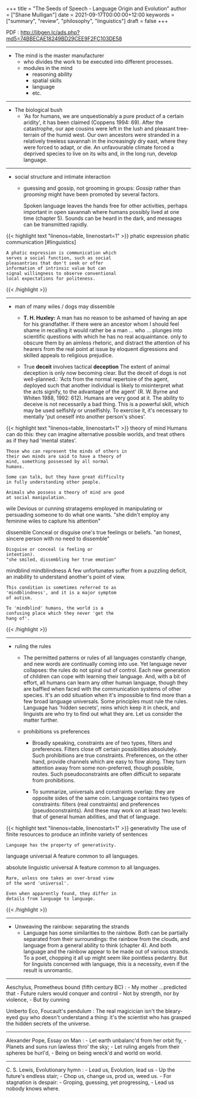 +++
title = "The Seeds of Speech - Language Origin and Evolution"
author = ["Shane Mulligan"]
date = 2021-09-17T00:00:00+12:00
keywords = ["summary", "review", "philosophy", "linguistics"]
draft = false
+++

PDF
: <http://libgen.lc/ads.php?md5=74BBECAE18249BD29CEE9F2FC103DE58>

---

-   The mind is the <span class="underline">master manufacturer</span>
    -   who divides the work to be executed into different processes.
    -   modules in the mind
        -   reasoning ability
        -   spatial skills
        -   language
        -   etc.

---

-   The <span class="underline">biological bush</span>
    -   'As for humans, we are unquestionably a pure product of a certain aridity', it has been
        claimed (Coppens 1994: 69). After the catastrophe, our ape cousins were left in the lush
        and pleasant tree-terrain of the humid west. Our own ancestors were stranded in a
        relatively treeless savannah in the increasingly dry east, where they were forced to adapt,
        or die. An unfavourable climate forced a deprived species to live on its wits and, in the
        long run, develop language.

---

-   <span class="underline">social structure</span> and <span class="underline">intimate interaction</span>
    -   <span class="underline">guessing and gossip</span>, not <span class="underline">grooming in groups</span>: _Gossip_ rather than _grooming_ might
        have been promoted by several factors.

        Spoken language leaves the hands free for
        other activities, perhaps important in open
        savannah where humans possibly lived at one
        time (chapter 5). Sounds can be heard in the
        dark, and messages can be transmitted
        rapidly.

<!--listend-->

{{< highlight text "linenos=table, linenostart=1" >}}
phatic expression
phatic communication
    [#linguistics]

    A phatic expression is communication which
    serves a social function, such as social
    pleasantries that don't seek or offer
    information of intrinsic value but can
    signal willingness to observe conventional
    local expectations for politeness.
{{< /highlight >}}

---

-   <span class="underline">man of many wiles</span> / <span class="underline">dogs may dissemble</span>
    -   **T. H. Huxley:** A man has no reason to
        be ashamed of having an ape for his
        grandfather. If there were an ancestor whom
        I should feel shame in recalling it would
        rather be a man ... who ... plunges into
        scientific questions with which he has no
        real acquaintance. <span class="underline">only to obscure</span> them by
        an aimless rhetoric, and distract the
        attention of his hearers from the real point
        at issue by eloquent digressions and skilled
        appeals to religious prejudice.

    -   <span class="underline">True</span> **deceit** involves <span class="underline">tactical</span> **deception**
        The extent of animal deception is only now
        becoming clear. But the deceit of dogs
        is not well-planned.: 'Acts from the
        normal repertoire of the agent, deployed
        such that another individual is likely to
        misinterpret what the acts signify, to the
        advantage of the agent' (R. W. Byrne and
        Whiten 1988, 1992: 612). Humans are very
        good at it. The ability to deceive is not
        necessarily a bad thing. This is a
        powerful skill, which may be used
        selfishly or unselfishly. To exercise it,
        it's necessary to mentally 'put oneself
        into another person's shoes'.

<!--listend-->

{{< highlight text "linenos=table, linenostart=1" >}}
theory of mind
    Humans can do this: they can imagine
    alternative possible worlds, and treat others
    as if they had 'mental states'.

    Those who can represent the minds of others in
    their own minds are said to have a theory of
    mind, something possessed by all normal
    humans.

    Some can talk, but they have great difficulty
    in fully understanding other people.

    Animals who possess a theory of mind are good
    at social manipulation.

wile
    Devious or cunning stratagems employed in
    manipulating or persuading someone to do
    what one wants.
    "she didn't employ any feminine wiles to
    capture his attention"

dissemble
    Conceal or disguise one's true feelings or
    beliefs.
    "an honest, sincere person with no need to
    dissemble"

    Disguise or conceal (a feeling or
    intention).
    "she smiled, dissembling her true emotion"

mindblind
mindblindness
    A few unfortunates suffer from a puzzling
    deficit, an inability to understand
    another's point of view.

    This condition is sometimes referred to as
    'mindblindness', and it is a major symptom
    of autism.

    To 'mindblind' humans, the world is a
    confusing place which they never 'get the
    hang of'.
{{< /highlight >}}

---

-   <span class="underline">ruling the rules</span>
    -   The permitted patterns or rules of all
        languages constantly change, and new words
        are continually coming into use. Yet
        language never collapses: the rules do not
        spiral out of control. Each new generation
        of children can cope with learning their
        language. And, with a bit of effort, all
        humans can learn any other human language,
        though they are baffled when faced with the
        communication systems of other species. It's
        an odd situation when it's impossible to
        find more than a few broad language
        universals. Some principles must rule the
        rules. Language has 'hidden secrets', reins
        which keep it in check, and linguists are
        who try to find out what they are. Let us
        consider the matter further.

    -   <span class="underline">prohibitions vs preferences</span>
        -   Broadly speaking, constraints are of two
            types, filters and preferences. Filters
            close off certain possibilities
            absolutely. Such prohibitions are true
            constraints. Preferences, on the other
            hand, provide channels which are easy to
            flow along. They turn attention away from
            some non-preferred, though possible,
            routes. Such pseudoconstraints are often
            difficult to separate from prohibitions.

        -   To summarize, universals and constraints
            overlap: they are opposite sides of the
            same coin. Language contains two types
            of constraints: filters (real
            constraints) and preferences
            (pseudoconstraints). And these may work
            on at least two levels: that of general
            human abilities, and that of language.

<!--listend-->

{{< highlight text "linenos=table, linenostart=1" >}}
generativity
    The use of finite resources to produce an
    infinite variety of sentences

    Language has the property of generativity.

language universal
    A feature common to all languages.

absolute linguistic universal
    A feature common to all languages.

    Rare, unless one takes an over-broad view
    of the word 'universal'.

    Even when apparently found, they differ in
    details from language to language.
{{< /highlight >}}

---

-   Unweaving the rainbow: <span class="underline">separating the strands</span>
    -   Language has some similarities to the
        rainbow. Both can be partially separated
        from their surroundings: the rainbow from
        the clouds, and language from a general
        ability to think (chapter 4). And both
        language and the rainbow appear to be made
        out of various strands. To a poet, chopping
        it all up might seem like pointless
        pedantry. But for linguists concerned with
        language, this is a necessity, even if the
        result is unromantic.

---

Aeschylus, Prometheus bound (fifth century BC)
: - My mother ...predicted that
    -   Future rulers would conquer and control
    -   Not by strength, nor by violence,
    -   But by cunning


Umberto Eco, Foucault's pendulum
: The real
    magicician isn't the bleary-eyed guy who doesn't
    understand a thing: it's the scientist who has
    grasped the hidden secrets of the universe.

---

Alexander Pope, Essay on Man
: - Let earth unbalanc'd from her orbit fly,
    -   Planets and suns run lawless thro' the sky;
    -   Let ruling angels from their spheres be hurl'd,
    -   Being on being wreck'd and world on world.

---

C. S. Lewis, Evolutionary hymn
: - Lead us, Evolution, lead us
    -   Up the future's endless stair;
    -   Chop us, change us, prod us, weed us.
    -   For stagnation is despair:
    -   Groping, guessing, yet progressing,
    -   Lead us nobody knows where.